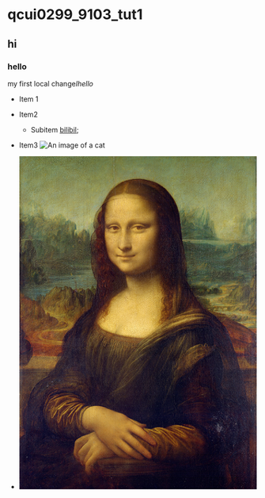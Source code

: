 # qcui0299_9103_tut1

## hi

### **hello**
my first local change*Ihello*

- Item 1
- Item2
  - Subitem
  [ bilibil](https://www.bilibili.com/);


 - Item3 ![An image of a cat](http://placekitten.com/200/300)
 - ![img of monalisa](readmeimg/Mona_Lisa_by_Leonardo_da_Vinci_500_x_700.jpg)
  